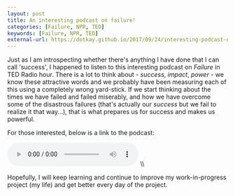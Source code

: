 ```yaml
---
layout: post
title: An interesting podcast on failure!
categories: [Failure, NPR, TED]
keywords: [Failure, NPR, TED]
external-url: https://dotkay.github.io/2017/09/24/interesting-podcast-on-failure
---
```


Just as I am introspecting whether there's anything I have done that I can call 'success', I happened to listen to this interesting podcast on *Failure* in TED Radio hour. There is a lot to think about - *success*, *impact*, *power* - we know these attractive words and we probably have been measuring each of this using a completely wrong yard-stick. If we start thinking about the times we have failed and failed miserably, and how we have overcome some of the disastrous failures (that's actually our *success* but we fail to realize it that way...), that is what prepares us for success and makes us powerful.

For those interested, below is a link to the podcast:

<audio controls>
<source
 src="https://play.podtrac.com/npr-510298/npr.mc.tritondigital.com/NPR_510298/media/anon.npr-mp3/npr/ted/2017/09/20170921_ted_failure.mp3" /> </audio>  
\\  

Hopefully, I will keep learning and continue to improve my work-in-progress project (my life) and get better every day of the project.

 

